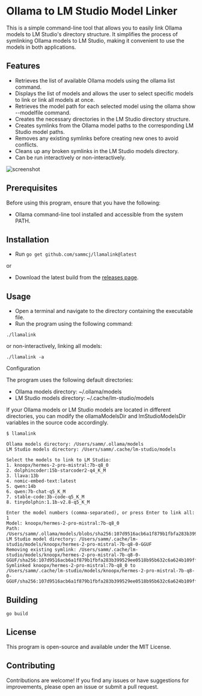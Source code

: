 # Ollama to LM Studio Model Linker

This is a simple command-line tool that allows you to easily link Ollama models to LM Studio's directory structure. It simplifies the process of symlinking Ollama models to LM Studio, making it convenient to use the models in both applications.

## Features

- Retrieves the list of available Ollama models using the ollama list command.
- Displays the list of models and allows the user to select specific models to link or link all models at once.
- Retrieves the model path for each selected model using the ollama show --modelfile command.
- Creates the necessary directories in the LM Studio directory structure.
- Creates symlinks from the Ollama model paths to the corresponding LM Studio model paths.
- Removes any existing symlinks before creating new ones to avoid conflicts.
- Cleans up any broken symlinks in the LM Studio models directory.
- Can be run interactively or non-interactively.

![screenshot](https://github.com/sammcj/llamalink/assets/862951/6559d22a-060f-42b9-9b31-e0c60f724d53)

## Prerequisites

Before using this program, ensure that you have the following:

- Ollama command-line tool installed and accessible from the system PATH.

## Installation

- Run `go get github.com/sammcj/llamalink@latest`

or

- Download the latest build from the [releases page](https://github.com/sammcj/llamalink/releases).

## Usage

- Open a terminal and navigate to the directory containing the executable file.
- Run the program using the following command:

```shell
./llamalink
```

or non-interactively, linking all models:

```shell
./llamalink -a
```

Configuration

The program uses the following default directories:

- Ollama models directory: ~/.ollama/models
- LM Studio models directory: ~/.cache/lm-studio/models

If your Ollama models or LM Studio models are located in different directories, you can modify the ollamaModelsDir and lmStudioModelsDir variables in the source code accordingly.

```plaintext
$ llamalink

Ollama models directory: /Users/samm/.ollama/models
LM Studio models directory: /Users/samm/.cache/lm-studio/models

Select the models to link to LM Studio:
1. knoopx/hermes-2-pro-mistral:7b-q8_0
2. dolphincoder:15b-starcoder2-q4_K_M
3. llava:13b
4. nomic-embed-text:latest
5. qwen:14b
6. qwen:7b-chat-q5_K_M
7. stable-code:3b-code-q5_K_M
8. tinydolphin:1.1b-v2.8-q5_K_M

Enter the model numbers (comma-separated), or press Enter to link all: 1
Model: knoopx/hermes-2-pro-mistral:7b-q8_0
Path: /Users/samm/.ollama/models/blobs/sha256:107d9516acb6a1f879b1fbfa283b399529ee0518b95b632c6a624b109ff9cdbf
LM Studio model directory: /Users/samm/.cache/lm-studio/models/knoopx/hermes-2-pro-mistral-7b-q8-0-GGUF
Removing existing symlink: /Users/samm/.cache/lm-studio/models/knoopx/hermes-2-pro-mistral-7b-q8-0-GGUF/sha256:107d9516acb6a1f879b1fbfa283b399529ee0518b95b632c6a624b109ff9cdbf
Symlinked knoopx/hermes-2-pro-mistral:7b-q8_0 to /Users/samm/.cache/lm-studio/models/knoopx/hermes-2-pro-mistral-7b-q8-0-GGUF/sha256:107d9516acb6a1f879b1fbfa283b399529ee0518b95b632c6a624b109ff9cdbf
```

## Building

```shell
go build
```

## License

This program is open-source and available under the MIT License.

## Contributing

Contributions are welcome! If you find any issues or have suggestions for improvements, please open an issue or submit a pull request.
